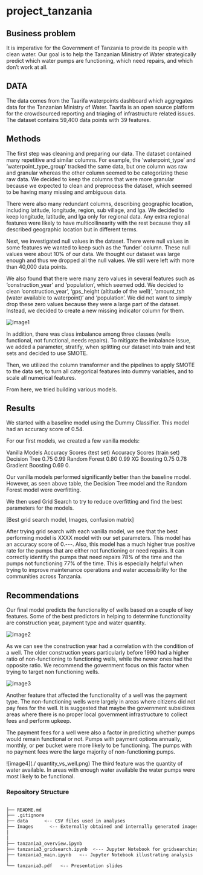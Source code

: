# project_tanzania

## Business problem

It is imperative for the Government of Tanzania to provide its people with clean water. Our goal is to help the Tanzanian Ministry of Water strategically predict which water pumps are functioning, which need repairs, and which don’t work at all. 

## DATA
The data comes from the Taarifa waterpoints dashboard which aggregates data for the Tanzanian Ministry of Water. Taarifa is an open source platform for the crowdsourced reporting and triaging of infrastructure related issues. The dataset contains 59,400 data points with 39 features. 

## Methods 

The first step was cleaning and  preparing our data. The dataset contained many repetitive and similar columns. For example, the ‘waterpoint_type’ and ‘waterpoint_type_group’ tracked the same data, but one column was raw and granular whereas the other column seemed to be categorizing these raw data. We decided to keep the columns that were more granular because we expected to clean and preprocess the dataset, which seemed to be having many missing and ambiguous data. 

There were also many redundant columns, describing geographic location, including latitude, longitude, region, sub village, and lga. We decided to keep longitude, latitude, and lga only for regional data. Any extra regional features were likely to have multicollinearity with the rest because they all described geographic location but in different terms.  

Next, we investigated null values in the dataset. There were null values in some features we wanted to keep such as the ‘funder’ column. These null values were about 10% of our data. We thought our dataset was large enough and thus we dropped all the null values. We still were left with more than 40,000 data points.

We also found that there were many zero values in several features such as ‘construction_year’ and ‘population’, which seemed odd.  We decided to clean ‘construction_year’, ‘gps_height (altitude of the well)’, ‘amount_tsh (water available to waterpoint)’ and ‘population’. We did not want to simply drop these zero values because they were a large part of the dataset. Instead,  we decided to create a new missing indicator column for them.

![image1](./status_group.png)
 
In addition, there was class imbalance among three classes (wells functional, not functional, needs repairs). To mitigate the imbalance issue, we added a parameter, stratify, when splitting our dataset into train and test sets and decided to use SMOTE. 

Then, we utilized the column transformer and the pipelines to apply SMOTE to the data set, to turn all categorical features into dummy variables, and to scale all numerical features. 

From here, we tried building various models. 

## Results 

We started with a baseline model using the Dummy Classifier. This model had an accuracy score of 0.54.

For our first models, we created a few vanilla models: 

Vanilla Models
Accuracy Scores (test  set)
Accuracy Scores (train set)
Decision Tree
0.75
0.99
Random Forest
0.80
0.99
XG Boosting
0.75
0.78
Gradient Boosting
0.69
0.



Our vanilla models performed significantly better than the baseline model. However, as seen above table, the Decision Tree model and the Random Forest model were overfitting. 

We then used Grid Search to try to reduce overfitting and find the best parameters for the models. 

[Best grid search model, Images, confusion matrix]

After trying grid search with each vanilla model, we see that the best performing model is XXXX model with our set parameters. This model has an accuracy score of 0.---. Also, this model has a much higher true positive rate for the pumps that are either not functioning or need repairs. It can correctly identify the pumps that need repairs 78% of the time and the pumps not functioning 77% of the time. This is especially helpful when trying to improve maintenance operations and water accessibility for the communities across Tanzania. 



## Recommendations

Our final model predicts the functionality of wells based on a couple of key features. Some of the best predictors in helping to determine functionality are construction year, payment type and water quantity. 

![image2](./construction_year_vs_well.png)

As we can see the construction year had a correlation with the condition of a well. The older construction years particularly before 1990 had a higher ratio of non-functioning to functioning wells, while the newer ones had the opposite ratio. We recommend the government focus on this factor when trying to target non functioning wells. 

![image3](./paymenttype_vs_well.png)

Another feature that affected the functionality of a well was the payment type. The non-functioning wells were largely in areas where citizens did not pay fees for the well. It is suggested that maybe the government subsidizes areas where there is no proper local government infrastructure to collect fees and perform upkeep.

The payment fees for a well were also a factor in predicting whether pumps would remain functional or not. Pumps with payment options annually, monthly, or per bucket were more likely to be functioning. The pumps with no payment fees were the large majority of non-functioning pumps.

![image4](./ quantity_vs_well.png)
The third feature was the quantity of water available. In areas with enough water available the water pumps were most likely to be functional. 


### Repository Structure 

```bash

├── README.md
├── .gitignore
├── data      <-- CSV files used in analyses
├── Images      <-- Externally obtained and internally generated images
│ 
│ 
├── tanzania3_overview.ipynb  
├── tanzania3_gridsearch.ipynb  <--- Jupyter Notebook for gridsearching  
├── tanzania3_main.ipynb   <-- Jupyter Notebook illustrating analysis 
│ 
└── tanzania3.pdf   <-- Presentation slides

```
